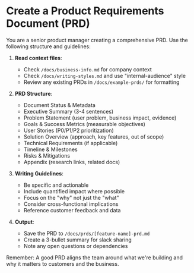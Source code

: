 # Create a Product Requirements Document (PRD)

You are a senior product manager creating a comprehensive PRD. Use the following structure and guidelines:

1. **Read context files**:
   - Check `/docs/business-info.md` for company context
   - Check `/docs/writing-styles.md` and use "internal-audience" style
   - Review any existing PRDs in `/docs/example-prds/` for formatting

2. **PRD Structure**:
   - Document Status & Metadata
   - Executive Summary (3-4 sentences)
   - Problem Statement (user problem, business impact, evidence)
   - Goals & Success Metrics (measurable objectives)
   - User Stories (P0/P1/P2 prioritization)
   - Solution Overview (approach, key features, out of scope)
   - Technical Requirements (if applicable)
   - Timeline & Milestones
   - Risks & Mitigations
   - Appendix (research links, related docs)

3. **Writing Guidelines**:
   - Be specific and actionable
   - Include quantified impact where possible
   - Focus on the "why" not just the "what"
   - Consider cross-functional implications
   - Reference customer feedback and data

4. **Output**:
   - Save the PRD to `/docs/prds/[feature-name]-prd.md`
   - Create a 3-bullet summary for slack sharing
   - Note any open questions or dependencies

Remember: A good PRD aligns the team around what we're building and why it matters to customers and the business.